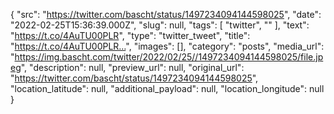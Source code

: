 {
  "src": "https://twitter.com/bascht/status/1497234094144598025",
  "date": "2022-02-25T15:36:39.000Z",
  "slug": null,
  "tags": [
    "twitter",
    ""
  ],
  "text": "https://t.co/4AuTU00PLR",
  "type": "twitter_tweet",
  "title": "https://t.co/4AuTU00PLR…",
  "images": [],
  "category": "posts",
  "media_url": "https://img.bascht.com/twitter/2022/02/25//1497234094144598025/file.jpeg",
  "description": null,
  "preview_url": null,
  "original_url": "https://twitter.com/bascht/status/1497234094144598025",
  "location_latitude": null,
  "additional_payload": null,
  "location_longitude": null
}